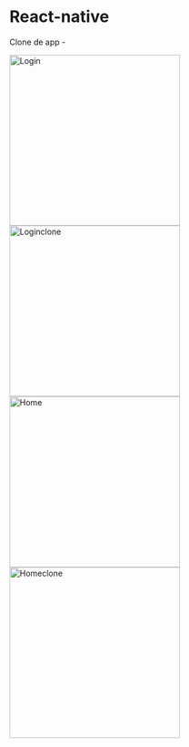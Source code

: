 # React-native
Clone de app - 

<div align-'center'>
<img src="https://github.com/WFrauches89/react-native/assets/101157962/a137f3e8-c15d-46c4-810d-317079cb8d25" alt="Login" width="300px" />
<img src="https://github.com/WFrauches89/react-native/assets/101157962/2e989416-cd9a-4511-ab48-e605a19ef428" alt="Loginclone" width="300px" />
<img src="https://github.com/WFrauches89/react-native/assets/101157962/d25ace41-da75-4d7a-b75e-69966a59a5c1" alt="Home" width="300px" />
<img src="https://github.com/WFrauches89/react-native/assets/101157962/67388072-ec2b-4a7a-b5f5-1344666513ae" alt="Homeclone" width="300px" />


  
</div>

